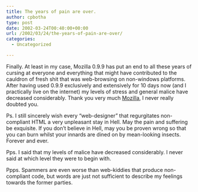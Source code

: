 ```yaml
---
title: The years of pain are over.
author: cpbotha
type: post
date: 2002-03-24T00:40:00+00:00
url: /2002/03/24/the-years-of-pain-are-over/
categories:
  - Uncategorized

---
```

Finally. At least in my case, Mozilla 0.9.9 has put an end to all these years of cursing at everyone and everything that might have contributed to the cauldron of fresh shit that was web-browsing on non-windows platforms. After having used 0.9.9 exclusively and extensively for 10 days now (and I practically live on the internet) my levels of stress and general malice have decreased considerably. Thank you very much [Mozilla][1], I never really doubted you.

Ps. I still sincerely wish every “web-designer” that regurgitates non-compliant HTML a very unpleasant stay in Hell. May the pain and suffering be exquisite. If you don’t believe in Hell, may you be proven wrong so that you can burn whilst your innards are dined on by mean-looking insects. Forever and ever.

Pps. I said that my levels of malice have decreased considerably. I never said at which level they were to begin with.

Ppps. Spammers are even worse than web-kiddies that produce non-compliant code, but words are just not sufficient to describe my feelings towards the former parties.

 [1]: http://www.mozilla.org/

